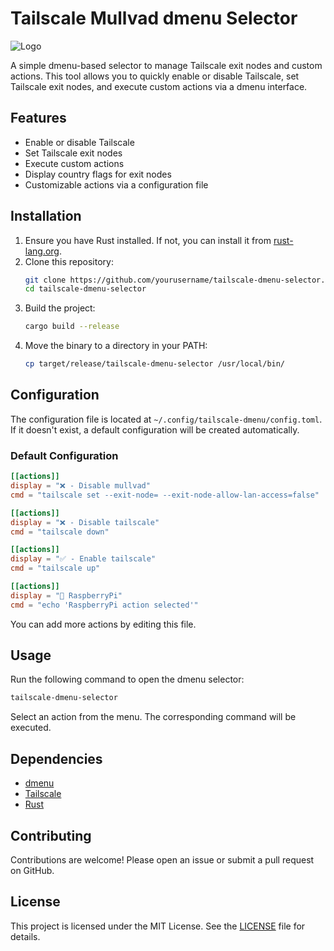 # Tailscale Mullvad dmenu Selector

![Logo](https://github.com/user-attachments/assets/8f14ad69-2a44-40a4-8a8e-359f0ec5617f)


A simple dmenu-based selector to manage Tailscale exit nodes and custom actions. This tool allows you to quickly enable or disable Tailscale, set Tailscale exit nodes, and execute custom actions via a dmenu interface.

## Features

- Enable or disable Tailscale
- Set Tailscale exit nodes
- Execute custom actions
- Display country flags for exit nodes
- Customizable actions via a configuration file

## Installation

1. Ensure you have Rust installed. If not, you can install it from [rust-lang.org](https://www.rust-lang.org/).
2. Clone this repository:
   ```sh
   git clone https://github.com/yourusername/tailscale-dmenu-selector.git
   cd tailscale-dmenu-selector
   ```
3. Build the project:
   ```sh
   cargo build --release
   ```
4. Move the binary to a directory in your PATH:
   ```sh
   cp target/release/tailscale-dmenu-selector /usr/local/bin/
   ```

## Configuration

The configuration file is located at `~/.config/tailscale-dmenu/config.toml`. If it doesn't exist, a default configuration will be created automatically.

### Default Configuration

```toml
[[actions]]
display = "❌ - Disable mullvad"
cmd = "tailscale set --exit-node= --exit-node-allow-lan-access=false"

[[actions]]
display = "❌ - Disable tailscale"
cmd = "tailscale down"

[[actions]]
display = "✅ - Enable tailscale"
cmd = "tailscale up"

[[actions]]
display = "🌿 RaspberryPi"
cmd = "echo 'RaspberryPi action selected'"
```

You can add more actions by editing this file.

## Usage

Run the following command to open the dmenu selector:

```sh
tailscale-dmenu-selector
```

Select an action from the menu. The corresponding command will be executed.

## Dependencies

- [dmenu](https://tools.suckless.org/dmenu/)
- [Tailscale](https://tailscale.com/)
- [Rust](https://www.rust-lang.org/)

## Contributing

Contributions are welcome! Please open an issue or submit a pull request on GitHub.

## License

This project is licensed under the MIT License. See the [LICENSE](LICENSE) file for details.

